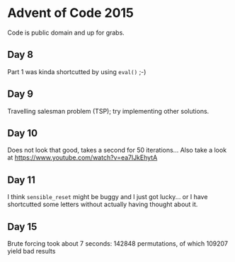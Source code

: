 # Advent of Code 2015

Code is public domain and up for grabs.

## Day 8
Part 1 was kinda shortcutted by using `eval()` ;-)

## Day 9
Travelling salesman problem (TSP); try implementing other solutions.

## Day 10
Does not look that good, takes a second for 50 iterations...
Also take a look at https://www.youtube.com/watch?v=ea7lJkEhytA

## Day 11
I think `sensible_reset` might be buggy and I just got lucky...
or I have shortcutted some letters without actually having thought about it.

## Day 15
Brute forcing took about 7 seconds:
142848 permutations, of which 109207 yield bad results
